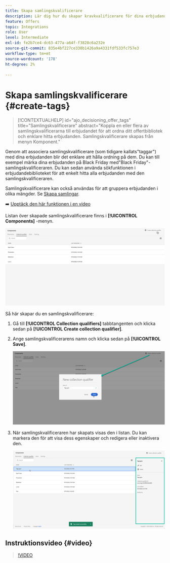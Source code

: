 ```yaml
---
title: Skapa samlingskvalificerare
description: Lär dig hur du skapar kravkvalificerare för dina erbjudanden
feature: Offers
topic: Integrations
role: User
level: Intermediate
exl-id: fe2b7ce4-dc63-477a-a64f-f3828c6a232e
source-git-commit: 835e4bf227ce330b1426a9a4331fdf533fc757e3
workflow-type: tm+mt
source-wordcount: '178'
ht-degree: 2%

---
```


# Skapa samlingskvalificerare {#create-tags}

>[!CONTEXTUALHELP]
>id="ajo_decisioning_offer_tags"
>title="Samlingskvalificerare"
>abstract="Koppla en eller flera av samlingskvalificerarna till erbjudandet för att ordna ditt offertbibliotek och enklare hitta erbjudanden. Samlingskvalificerare skapas från menyn Komponent."

Genom att associera samlingskvalificerare (som tidigare kallats&quot;taggar&quot;) med dina erbjudanden blir det enklare att hålla ordning på dem. Du kan till exempel märka dina erbjudanden på Black Friday med&quot;Black Friday&quot;-samlingskvalificeraren. Du kan sedan använda sökfunktionen i erbjudandebiblioteket för att enkelt hitta alla erbjudanden med den samlingskvalificeraren.

Samlingskvalificerare kan också användas för att gruppera erbjudanden i olika mängder. Se [Skapa samlingar](../offer-library/creating-collections.md).

➡️ [Upptäck den här funktionen i en video](#video)

Listan över skapade samlingskvalificerare finns i **[!UICONTROL Components]** -menyn.

![](../assets/tags_list.png)

Så här skapar du en samlingskvalificerare:

1. Gå till **[!UICONTROL Collection qualifiers]** tabbtangenten och klicka sedan på **[!UICONTROL Create collection qualifier]**.

1. Ange samlingskvalificerarens namn och klicka sedan på **[!UICONTROL Save]**.

   ![](../assets/tags_create.png)

1. När samlingskvalificeraren har skapats visas den i listan. Du kan markera den för att visa dess egenskaper och redigera eller inaktivera den.

   ![](../assets/tags_created.png)

## Instruktionsvideo {#video}

>[!VIDEO](https://video.tv.adobe.com/v/329374?quality=12)
